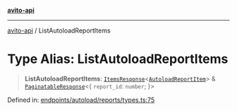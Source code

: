 [**avito-api**](../README.md)

***

[avito-api](../globals.md) / ListAutoloadReportItems

# Type Alias: ListAutoloadReportItems

> **ListAutoloadReportItems**: [`ItemsResponse`](ItemsResponse.md)\<[`AutoloadReportItem`](../interfaces/AutoloadReportItem.md)\> & [`PaginatableResponse`](PaginatableResponse.md)\<\{ `report_id`: `number`; \}\>

Defined in: [endpoints/autoload/reports/types.ts:75](https://github.com/demark-pro/avito-api/blob/1d3612bd3d7031e3e6036c5c6752c6189cef9c8c/src/endpoints/autoload/reports/types.ts#L75)
